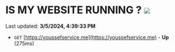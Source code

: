 # IS MY WEBSITE RUNNING ? [![](https://img.shields.io/static/v1?label=Sponsor&message=%E2%9D%A4&logo=GitHub&color=%23fe8e86)](https://github.com/sponsors/<username>)

Last updated: **3/5/2024, 4:39:33 PM**

- `GET` [https://youssefservice.me](https://youssefservice.me) - **Up** (275ms)
